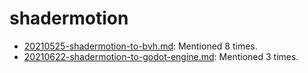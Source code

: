 # shadermotion
- [20210525-shadermotion-to-bvh.md](http://127.0.0.1:5002/view_item/9550846b215f444741299f6db434090b82fdee496aa01f9cae0ec77bcec2992c): Mentioned 8 times.
- [20210622-shadermotion-to-godot-engine.md](http://127.0.0.1:5002/view_item/a9c3f1d7353ad561edbcfc96e4854bca16d0e5fbd5fba38ad54e7682baa7997a): Mentioned 3 times.
